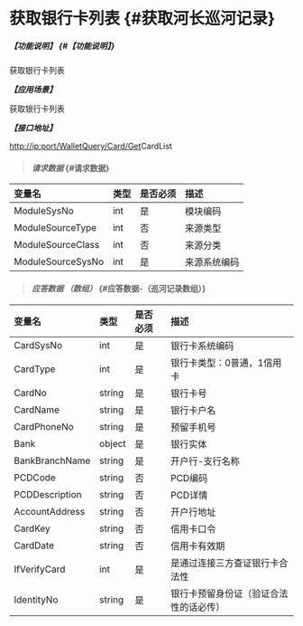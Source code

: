 # 获取银行卡列表 {#获取河长巡河记录}

##### _【功能说明】_ {#【功能说明】}

获取银行卡列表

_**【应用场景】**_

获取银行卡列表

_**【接口地址】**_

[http://ip:port/WalletQuery/Card/Get](http://ip:port/HMQuery/PatrolRiver/GetPatrolRivers)CardList

> #### _请求数据_ {#请求数据}

| 变量名 | 类型 | 是否必须 | 描述 |
| :--- | :--- | :--- | :--- |
| ModuleSysNo | int | 是 | 模块编码 |
| ModuleSourceType | int | 否 | 来源类型 |
| ModuleSourceClass | int | 否 | 来源分类 |
| ModuleSourceSysNo | int | 是 | 来源系统编码 |

> #### _应答数据 （数组）_ {#应答数据-（巡河记录数组）}

| 变量名 | 类型 | 是否必须 | 描述 |
| :--- | :--- | :--- | :--- |
| CardSysNo | int | 是 | 银行卡系统编码 |
| CardType | int | 是 | 银行卡类型：0普通，1信用卡 |
| CardNo | string | 是 | 银行卡号 |
| CardName | string | 是 | 银行卡户名 |
| CardPhoneNo | string | 是 | 预留手机号 |
| Bank | object | 是 | 银行实体 |
| BankBranchName | string | 是 | 开户行-支行名称 |
| PCDCode | string | 否 | PCD编码 |
| PCDDescription | string | 否 | PCD详情 |
| AccountAddress | string | 否 | 开户行地址 |
| CardKey | string | 否 | 信用卡口令 |
| CardDate | string | 否 | 信用卡有效期 |
| IfVerifyCard| int | 是 | 是通过连接三方查证银行卡合法性 |
| IdentityNo| string | 是 | 银行卡预留身份证（验证合法性的话必传） |





